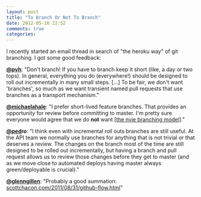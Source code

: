 ```yaml
---
layout: post
title: "To Branch Or Not To Branch"
date: 2012-05-16 22:52
comments: true
categories: 
---
```


I recently started an email thread in search of "the heroku way" of git branching. I got some good feedback:

**[@pvh](https://twitter.com/#!/pvh)**: 
"Don't branch! If you have to branch keep it short (like, a day or two tops). In general, everything you do (everywhere!) should be designed to roll out incrementally in many small steps. [...] To be fair, we don't want 'branches', so much as we want transient named pull requests that use branches as a transport mechanism."

**[@michaelahale](https://twitter.com/#!/michaelahale)**: 
"I prefer short-lived feature branches. That provides an opportunity for review before committing to master. I'm pretty sure
everyone would agree that we do **not** want [[the nvie branching model]](http://nvie.com/posts/a-successful-git-branching-model/)."

**[@ped](https://twitter.com/#!/ped)ro**: 
"I think even with incremental roll outs branches are still useful.
At the API team we normally use branches for anything that is not
trivial or that deserves a review. The changes on the branch most of
the time are still designed to be rolled out incrementally, but having
a branch and pull request allows us to review those changes before
they get to master (and as we move close to automated deploys having
master always green/deployable is crucial)."

**[@glenngillen](https://twitter.com/#!/glenngillen)**: 
"Probably a good summation: [scottchacon.com/2011/08/31/github-flow.html](http://scottchacon.com/2011/08/31/github-flow.html)"